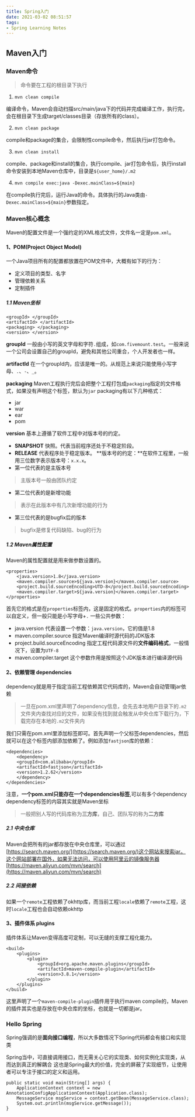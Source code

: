 ```yaml
---
title: Spring入门
date: 2021-03-02 08:51:57
tags:
- Spring Learning Notes
---
```

## Maven入门
### Maven命令
> 命令要在工程的根目录下执行
1. `mvn clean compile`

编译命令，Maven会自动扫描src/main/java下的代码并完成编译工作，执行完，会在根目录下生成target/classes目录（存放所有的class）。

2. `mvn clean package`

compile和package的集合，会限制性compile命令，然后执行jar打包命令。

3. `mvn clean install`

compile、package和install的集合，执行compile、jar打包命令后，执行install命令安装到本地Maven仓库中，目录是`${user_home}/.m2`

4. `mvn compile exec:java -Dexec.mainClass=${main}`

在compile执行完后，运行Java的命令。具体执行的Java类由`-Dexec.mainClass=${main}`参数指定。

### Maven核心概念
Maven的配置文件是一个强约定的XML格式文件，文件名一定是`pom.xml`。

#### 1、POM(Project Object Model)
一个Java项目所有的配置都放置在POM文件中，大概有如下的行为：

- 定义项目的类型、名字
- 管理依赖关系
- 定制插件 

##### 1.1 Maven坐标

    <groupId> </groupId>
    <artifactId> </artifactId>
    <packaging> </packaging>
    <version> </version>

**groupId**
一般由小写的英文字母和字符`.`组成，如`com.fivemount.test`。一般来说一个公司会设置自己的groupId，避免和其他公司重合，个人开发者也一样。

**artifactId**
在一个groupId内，应该是唯一的。从规范上来说只能使用小写字母、`.`、`-`、`_`。

**packaging**
Maven工程执行完后会把整个工程打包成`packaging`指定的文件格式，如果没有声明这个标签，默认为`jar`
packaging有以下几种格式：

- jar
- war
- ear
- pom 

**version**
基本上遵循了软件工程中对版本号的约定。

- **SNAPSHOT**
快照。代表当前程序还处于不稳定阶段。
- **RELEASE**
代表程序处于稳定版本。 
**版本号的约定：**在软件工程里，一般用三位数字表示版本号：`x.x.x`。
- 第一位代表的是主版本号
> 主版本号一般由团队约定
- 第二位代表的是新增功能
> 表示在此版本中有几次新增功能的行为
- 第三位代表的是bugfix后的版本 
> bugfix是修复代码缺陷、bug的行为

##### 1.2 Maven属性配置
Maven的属性配置就是用来做参数设置的。

    <properties>
        <java.version>1.8</java.version>
        <maven.compiler.source>${java.version}</maven.compiler.source>
        <project.build.sourceEncoding>UTD-8</project.build.sourceEncoding>
        <maven.compiler.target>${java.version}</maven.compiler.target>
    </properties>
首先它的格式是在`properties`标签内，这是固定的格式。`properties`内的标签可以自定义，但一般只能是小写字母+`.`
一些公共参数：
- java.version
代表设置一个参数：`java.version`，它的值是1.8
- maven.compiler.source
指定Maven编译时源代码的JDK版本
- project.build.sourceEncoding
指定工程代码源文件的**文件编码格式**，一般情况下，设置为`UTF-8`
- maven.compiler.target 
这个参数作用是按照这个JDK版本进行编译源代码 

#### 2、依赖管理 dependencies
dependency就是用于指定当前工程依赖其它代码库的，Maven会自动管理jar依赖
> 一旦在pom.xml里声明了dependency信息，会先去本地用户目录下的`.m2`文件夹内查找对应的文件，如果没有找到就会触发从中央仓库下载行为，下载完存在本地的`.m2`文件夹内 

我们只需在pom.xml里添加标签即可。首先声明一个父标签dependencies，然后就可以在这个标签内部添加依赖了。例如添加`fastjson`库的依赖：

    <dependencies>
        <dependency>
	    <groupId>com.alibaba</groupId>
	    <artifactId>fastjson</artifactId>
	    <version>1.2.62</version>
        </dependency>
    </dependencies> 

注意，**一个pom.xml只能存在一个dependencies标签**,可以有多个dependency
dependency标签的内容其实就是Maven坐标
> 一般把别人写的代码库称为**三方库**，自己、团队写的称为**二方库**
##### 2.1 中央仓库
Maven会把所有的jar都存放在中央仓库里，可以通过[https://search.maven.org/](https://search.maven.org/)这个网站来搜索jar。这个网站部署在国外，如果无法访问，可以使用阿里云的镜像服务器[https://maven.aliyun.com/mvn/search](https://maven.aliyun.com/mvn/search)
##### 2.2 间接依赖
如果一个`remote`工程依赖了okhttp库，而当前工程`locale`依赖了`remote`工程，这时`locale`工程也会自动依赖okhttp
#### 3、插件体系 plugins
插件体系让Maven变得高度可定制，可以无缝的支撑工程化能力。

    <build>
        <plugins>
            <plugin>
                <groupId>org.apache.maven.plugins</groupId>
                <artifactId>maven-compile-plugin</artifactId>
                <version>3.8.1</version>
            </plugin>
        </plugins>
    </build> 
这里声明了一个`maven-compile-plugin`插件用于执行maven compile的，Maven的插件其实也是存放在中央仓库的坐标，也就是一切都是jar。

### Hello Spring
Spring强调的是**面向接口编程**，所以大多数情况下Spring代码都会有接口和实现类

Spring当中，可直接调用接口，而无需关心它的实现类、如何实例化实现类，从而达到真正的解耦合
这也是Spring最大的价值，完全的屏蔽了实现细节，让使用者可以专注于接口的定义和运用。

    public static void main(String[] args) {
        ApplicationContext context = new AnnotationConfigApplicationContext(Application.class);
        MessageService msgService = context.getBean(MessageService.class);
        System.out.println(msgService.getMessage());
    } 

